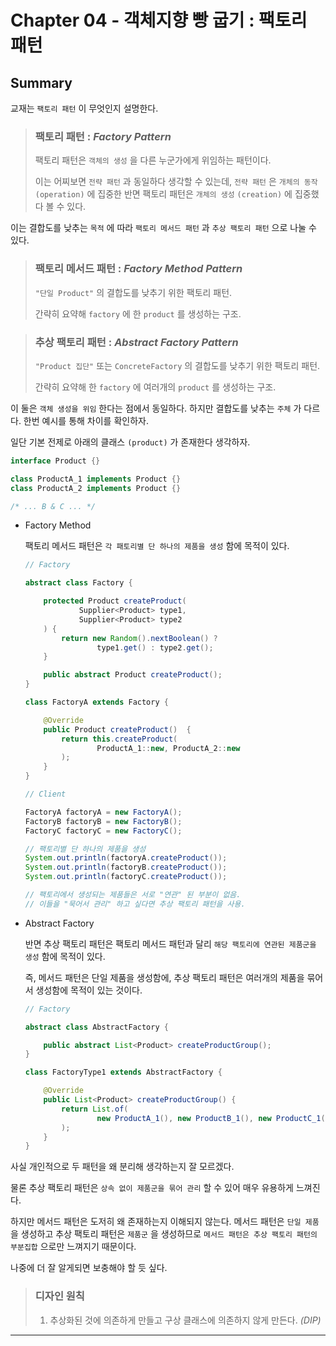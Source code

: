 
# Chapter 04 - 객체지향 빵 굽기 : 팩토리 패턴

## Summary

교재는 `팩토리 패턴` 이 무엇인지 설명한다.

> ### 팩토리 패턴 : _Factory Pattern_
>
> 팩토리 패턴은 `객체의 생성` 을 다른 누군가에게 위임하는 패턴이다.
>
> 이는 어찌보면 `전략 패턴` 과 동일하다 생각할 수 있는데, `전략 패턴` 은 `개체의 동작` `(operation)` 에 집중한 반면 팩토리 패턴은 `개체의 생성` `(creation)` 에 집중했다 볼 수 있다.

이는 결합도를 낮추는 `목적` 에 따라 `팩토리 메서드 패턴` 과 `추상 팩토리 패턴` 으로 나눌 수 있다.

> ### 팩토리 메서드 패턴 : _Factory Method Pattern_
> 
> `"단일 Product"` 의 결합도를 낮추기 위한 팩토리 패턴.
> 
> 간략히 요약해 `factory` 에 한 `product` 를 생성하는 구조.

> ### 추상 팩토리 패턴 : _Abstract Factory Pattern_
> 
> `"Product 집단"` 또는 `ConcreteFactory` 의 결합도를 낮추기 위한 팩토리 패턴.
> 
> 간략히 요약해 한 `factory` 에 여러개의 `product` 를 생성하는 구조.

이 둘은 `객체 생성을 위임` 한다는 점에서 동일하다. 하지만 결합도를 낮추는 `주체` 가 다르다. 한번 예시를 통해 차이를 확인하자.

일단 기본 전제로 아래의 클래스 `(product)` 가 존재한다 생각하자.

```java
interface Product {}

class ProductA_1 implements Product {}
class ProductA_2 implements Product {}

/* ... B & C ... */
```

- Factory Method

    팩토리 메서드 패턴은 `각 패토리별 단 하나의 제품을 생성` 함에 목적이 있다.

    ```java
    // Factory
    
    abstract class Factory {
    
        protected Product createProduct(
                Supplier<Product> type1, 
                Supplier<Product> type2
        ) {
            return new Random().nextBoolean() ?
                    type1.get() : type2.get();
        }
    
        public abstract Product createProduct();
    }
    
    class FactoryA extends Factory {
    
        @Override
        public Product createProduct()  {
            return this.createProduct(
                    ProductA_1::new, ProductA_2::new
            );
        }
    }
    ```
    
    ```java
    // Client
    
    FactoryA factoryA = new FactoryA();
    FactoryB factoryB = new FactoryB();
    FactoryC factoryC = new FactoryC();
    
    // 팩토리별 단 하나의 제품을 생성
    System.out.println(factoryA.createProduct());
    System.out.println(factoryB.createProduct());
    System.out.println(factoryC.createProduct());
    
    // 팩토리에서 생성되는 제품들은 서로 "연관" 된 부분이 없음.
    // 이들을 "묵어서 관리" 하고 싶다면 추상 팩토리 패턴을 사용.
    ```

- Abstract Factory

    반면 추상 팩토리 패턴은 팩토리 메서드 패턴과 달리 `해당 팩토리에 연관된 제품군을 생성` 함에 목적이 있다.
    
    즉, 메서드 패턴은 단일 제품을 생성함에, 추상 팩토리 패턴은 여러개의 제품을 묶어서 생성함에 목적이 있는 것이다.
    
    ```java
    // Factory
    
    abstract class AbstractFactory {
    
        public abstract List<Product> createProductGroup();
    }
    
    class FactoryType1 extends AbstractFactory {
    
        @Override
        public List<Product> createProductGroup() {
            return List.of(
                    new ProductA_1(), new ProductB_1(), new ProductC_1()
            );
        }
    }
    ```


사실 개인적으로 두 패턴을 왜 분리해 생각하는지 잘 모르겠다.

물론 추상 팩토리 패턴은 `상속 없이 제품군을 묶어 관리` 할 수 있어 매우 유용하게 느껴진다.

하지만 메서드 패턴은 도저히 왜 존재하는지 이해되지 않는다. 메서드 패턴은 `단일 제품` 을 생성하고 추상 팩토리 패턴은 `제품군` 을 생성하므로 `메서드 패턴은 추상 팩토리 패턴의 부분집합` 으로만 느껴지기 때문이다.

나중에 더 잘 알게되면 보충해야 할 듯 싶다.

> ### 디자인 원칙
> 
> 1. 추상화된 것에 의존하게 만들고 구상 클래스에 의존하지 않게 만든다. _(DIP)_ 

---